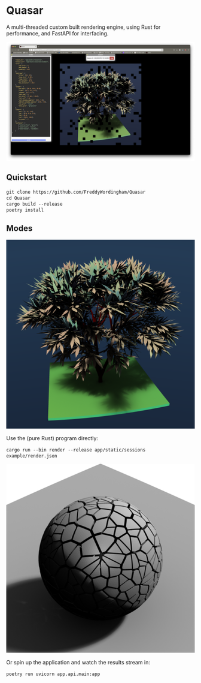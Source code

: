 # Quasar

A multi-threaded custom built rendering engine, using Rust for performance, and FastAPI for interfacing.

![app](/app/static/images/app.png)

## Quickstart
```command
git clone https://github.com/FreddyWordingham/Quasar
cd Quasar
cargo build --release
poetry install
```

## Modes

![colour](/app/static/images/colour.png)

Use the (pure Rust) program directly:
```command
cargo run --bin render --release app/static/sessions example/render.json
```

![test](/app/static/images/test.png)

Or spin up the application and watch the results stream in:
```command
poetry run uvicorn app.api.main:app
```